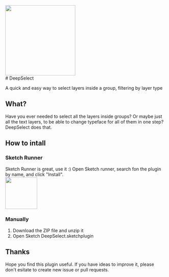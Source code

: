 <img src="https://github.com/fhuel/DeepSelect/blob/master/graphic%20assets/DeepSelectIcon.png" width="220" >
<br>
# DeepSelect

A quick and easy way to select layers inside a group, filtering by layer type

## What?

Have you ever needed to select all the layers inside groups?
Or maybe just all the text layers, to be able to change typeface for all of them in one step?
DeepSelect does that.

## How to intall

### Sketch Runner

Sketch Runner is great, use it :)
Open Sketch runner, search fon the plugin by name, and click "Install".
<br>
<a href="http://sketchrunner.com"><img src="https://github.com/fhuel/DeepSelect/blob/master/graphic%20assets/sketchRunner.png" width="100" ></a>

### Manually

1. Download the ZIP file and unzip it
2. Open Sketch DeepSelect.sketchplugin

## Thanks

Hope you find this plugin useful. If you have ideas to improve it, please don't esitate to create new issue or pull requests.

